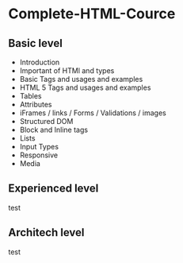 # Complete-HTML-Cource
## Basic level
<ul>
  <li>Introduction</li>
  <li>Important of HTMl and types</li>
  <li>Basic Tags and usages and examples</li>
  <li>HTML 5 Tags and usages and examples</li>
  <li>Tables</li>
  <li>Attributes</li>
  <li>iFrames / links / Forms / Validations / images </li>
  <li>Structured DOM</li>
  <li>Block and Inline tags</li>
  <li>Lists</li>
  <li>Input Types</li>
  <li>Responsive</li>
  <li>Media</li>
  
</ul>

## Experienced level
test
## Architech level
test
